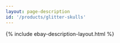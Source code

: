 ```yaml
---
layout: page-description
id: '/products/glitter-skulls'
---
```


{% include ebay-description-layout.html %}






